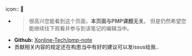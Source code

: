 icon:: 🙏

- > 很高兴您能看到这个页面，**本页面与PMP课题无关**。
  但是仍然希望您能继续往下观看并参与到该笔记的编辑当中。
- **Github:** [Xonline-Tech/pmp-note](https://github.com/Xonline-Tech/pmp-note)
- 贡献相关内容的规定还在构思当中有好的建议可以发issus给我..